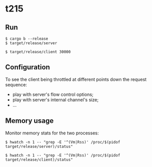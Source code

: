 # t215

## Run

```console
$ cargo b --release
$ target/release/server
```
```console
$ target/release/client 30000
```

## Configuration

To see the client being throttled at different points down the request sequence:
- play with server's flow control options;
- play with server's internal channel's size;
- ...

## Memory usage

Monitor memory stats for the two processes:

```console
$ hwatch -n 1 -- "grep -E '^(Vm|Rss)' /proc/$(pidof target/release/server)/status"
```

```console
$ hwatch -n 1 -- "grep -E '^(Vm|Rss)' /proc/$(pidof target/release/client)/status"
```
